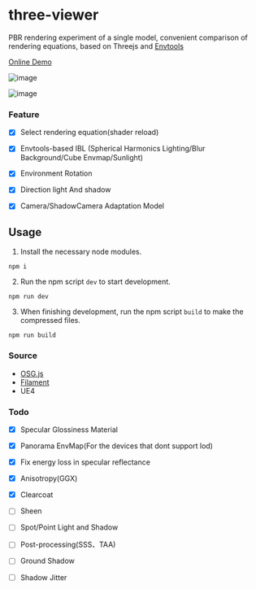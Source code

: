 # three-viewer

PBR rendering experiment of a single model, convenient comparison of rendering equations, based on Threejs and [Envtools](https://github.com/todaylg/envTools)

[Online Demo](https://todaylg.github.io/three-viewer/)

![image](https://github.com/todaylg/three-viewer/blob/master/intro/zelda.png)

![image](https://github.com/todaylg/three-viewer/blob/master/intro/abyss.png)

### Feature

- [x] Select rendering equation(shader reload)
  
- [x] Envtools-based IBL (Spherical Harmonics Lighting/Blur Background/Cube Envmap/Sunlight)

- [x] Environment Rotation

- [x] Direction light And shadow

- [x] Camera/ShadowCamera Adaptation Model

## Usage

1. Install the necessary node modules.

```
npm i
```

2. Run the npm script `dev` to start development.

```
npm run dev
```

3. When finishing development, run the npm script `build` to make the compressed files.

```
npm run build
```

### Source

* [OSG.js](https://github.com/cedricpinson/osgjs)
* [Filament](https://google.github.io/filament/Filament.html)
* UE4

### Todo

- [x] Specular Glossiness Material

- [x] Panorama EnvMap(For the devices that dont support lod)

- [x] Fix energy loss in specular reflectance
  
- [x] Anisotropy(GGX)
  
- [x] Clearcoat

- [ ] Sheen

- [ ] Spot/Point Light and Shadow

- [ ] Post-processing(SSS、TAA)

- [ ] Ground Shadow

- [ ] Shadow Jitter
